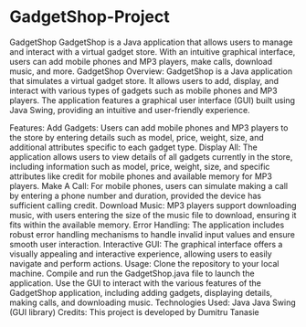 # GadgetShop-Project
GadgetShop GadgetShop is a Java application that allows users to manage and interact with a virtual gadget store. With an intuitive graphical interface, users can add mobile phones and MP3 players, make calls, download music, and more.
GadgetShop
Overview:
GadgetShop is a Java application that simulates a virtual gadget store. It allows users to add, display, and interact with various types of gadgets such as mobile phones and MP3 players. The application features a graphical user interface (GUI) built using Java Swing, providing an intuitive and user-friendly experience.

Features:
Add Gadgets: Users can add mobile phones and MP3 players to the store by entering details such as model, price, weight, size, and additional attributes specific to each gadget type.
Display All: The application allows users to view details of all gadgets currently in the store, including information such as model, price, weight, size, and specific attributes like credit for mobile phones and available memory for MP3 players.
Make A Call: For mobile phones, users can simulate making a call by entering a phone number and duration, provided the device has sufficient calling credit.
Download Music: MP3 players support downloading music, with users entering the size of the music file to download, ensuring it fits within the available memory.
Error Handling: The application includes robust error handling mechanisms to handle invalid input values and ensure smooth user interaction.
Interactive GUI: The graphical interface offers a visually appealing and interactive experience, allowing users to easily navigate and perform actions.
Usage:
Clone the repository to your local machine.
Compile and run the GadgetShop.java file to launch the application.
Use the GUI to interact with the various features of the GadgetShop application, including adding gadgets, displaying details, making calls, and downloading music.
Technologies Used:
Java
Java Swing (GUI library)
Credits:
This project is developed by Dumitru Tanasie
